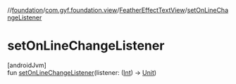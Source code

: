 //[foundation](../../../index.md)/[com.gyf.foundation.view](../index.md)/[FeatherEffectTextView](index.md)/[setOnLineChangeListener](set-on-line-change-listener.md)

# setOnLineChangeListener

[androidJvm]\
fun [setOnLineChangeListener](set-on-line-change-listener.md)(listener: ([Int](https://kotlinlang.org/api/core/kotlin-stdlib/kotlin/-int/index.html)) -&gt; [Unit](https://kotlinlang.org/api/core/kotlin-stdlib/kotlin/-unit/index.html))